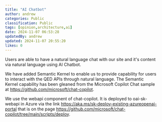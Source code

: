 ```yaml
---
title: "AI Chatbot"
author: andrew
categories: Public
classification: Public
tags: [opinion,architecture,ai]
date: 2024-11-07 06:53:28 
updatedBy: andrew
updated: 2024-11-07 20:55:20 
likes: 0
---
```


Users are able to have a natural language chat with our site and it's content via natural language using AI Chatbot.

We have added Semantic Kernel to enable us to provide capability for users to interact with the QED APIs through natural language.  The Semantic Kernel capability has been gleaned from the Microsoft Copilot Chat sample at https://github.com/microsoft/chat-copilot.

We use the webapi component of chat-copilot. It is deployed to oai-sk-webapi in Azure via the link https://aka.ms/sk-deploy-existing-azureopenai-portal that is on the page https://github.com/microsoft/chat-copilot/tree/main/scripts/deploy.